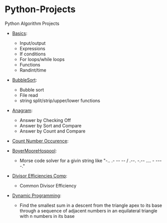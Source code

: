 # Python-Projects
Python Algorithm Projects

- [Basics](/HomeWork1-Basics):
  - Input/output
  - Expressions
  - If conditions
  - For loops/while loops
  - Functions
  - Randint/time

- [BubbleSort](/HomeWork2-BubbleSort):
  - Bubble sort
  - File read
  - string split/strip/upper/lower functions

- [Anagram](/HomeWork3-Anagram):
  - Answer by Checking Off
  - Answer by Sort and Compare
  - Answer by Count and Compare

- [Count Number Occurence](/Count_Number_Occurence):

- [BoyerMooreHospool](/HomeWork4-BoyerMooreHospool):
  - Morse code solver for a givin string like "-.. .- -- -- / .--. -.-- .... - --- -."

- [Divisor Efficiencies Comp](/Python_Divisor_Efficiencies_Comp):
  - Common Divisor Efficiency

- [Dynamic Programming](/HomeWork5-DynamicProgramming):
  - Find the smallest sum in a descent from the triangle apex to its base through a sequence of adjacent numbers in an equilateral triangle with n numbers in its base


